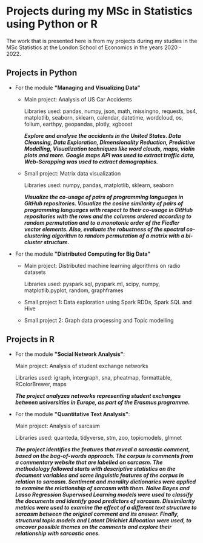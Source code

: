 # Projects during my MSc in Statistics using Python or R

The work that is presented here is from my projects during my studies in the MSc Statistics at the London School of Economics in the years 2020 - 2022.


## Projects in Python

* For the module **"Managing and Visualizing Data"**

  * Main project: Analysis of US Car Accidents
  
    Libraries used: pandas, numpy, json, math, missingno, requests, bs4, matplotlib, seaborn, sklearn, calendar, datetime, wordcloud, os, folium, earthpy, geopandas, plotly, xgboost
    
    ***Explore and analyse the accidents in the United States. 
    Data Cleansing, Data Exploration, Dimensionality Reduction, Predictive Modelling, Visualization techniques like word clouds, maps, violin plots and more. Google maps API was used to extract traffic data, Web-Scrapping was used to extract demographics.***

  * Small project: Matrix data visualization
  
    Libraries used: numpy, pandas, matplotlib, sklearn, seaborn

    ***Visualize the co-usage of pairs of programming languages in GitHub repositories. Visualize the cosine similarity of pairs of programming languages with respect to their co-usage in GitHub repositories with the rows and the columns ordered according to random permutation and to a monotonic order of the Fiedler vector elements. Also, evaluate the robustness of the spectral co-clustering algorithm to random permutation of a matrix with a bi-cluster structure.***

* For the module **"Distributed Computing for Big Data"**
   * Main project: Distributed machine learning algorithms on radio datasets
 
     Libraries used: pyspark.sql, pyspark.ml, scipy, numpy, matplotlib.pyplot, random, graphframes
     
   * Small project 1: Data exploration using Spark RDDs, Spark SQL and Hive
   
   * Small project 2: Graph data processing and Topic modelling


## Projects in R

* For the module **"Social Network Analysis"**:

  Main project: Analysis of student exchange networks

  Libraries used: igraph, intergraph, sna, pheatmap, formattable, RColorBrewer, maps

  ***The project analyzes networks representing student exchanges between universities in Europe, as part of the Erasmus programme.***


* For the module **"Quantitative Text Analysis"**:

  Main project: Analysis of sarcasm
  
  Libraries used: quanteda, tidyverse, stm, zoo, topicmodels, glmnet
  
  
   ***The project identifies the features that reveal a sarcastic comment, based on the bag-of-words approach. 
   The corpus is comments from a commentary website that are labelled on sarcasm. The methodology followed starts with descriptive statistics on the document variables and some linguistic features of the corpus in relation to sarcasm. Sentiment and morality dictionaries were applied to examine the relationship of sarcasm with them. Naïve Bayes and Lasso Regression Supervised Learning models were used to classify the documents and identify good predictors of sarcasm. Dissimilarity metrics were used to examine the effect of a different text structure to sarcasm between the original comment and its answer. Finally, structural topic models and Latent Dirichlet Allocation were used, to uncover possible themes on the comments and explore their relationship with sarcastic ones.***
